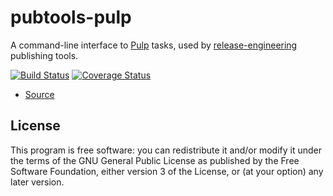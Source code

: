 pubtools-pulp
=============

A command-line interface to [Pulp](https://pulpproject.org/) tasks,
used by [release-engineering](https://github.com/release-engineering) publishing tools.

[![Build Status](https://travis-ci.org/release-engineering/pubtools-pulp.svg?branch=master)](https://travis-ci.org/release-engineering/pubtools-pulp)
[![Coverage Status](https://coveralls.io/repos/github/release-engineering/pubtools-pulp/badge.svg?branch=master)](https://coveralls.io/github/release-engineering/pubtools-pulp?branch=master)

- [Source](https://github.com/release-engineering/pubtools-pulp)

License
-------

This program is free software: you can redistribute it and/or modify
it under the terms of the GNU General Public License as published by
the Free Software Foundation, either version 3 of the License, or
(at your option) any later version.
